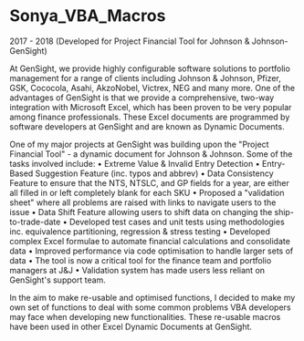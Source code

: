 # Sonya_VBA_Macros
2017 - 2018 (Developed for Project Financial Tool for Johnson &amp; Johnson- GenSight)

At GenSight, we provide highly configurable software solutions to portfolio management for a range of clients including Johnson &  Johnson,
Pfizer, GSK, Cococola, Asahi, AkzoNobel, Victrex, NEG and many more. One of the advantages of GenSight is that we provide a comprehensive,
two-way integration with Microsoft Excel, which has been proven to be very popular among finance professionals. These Excel documents are
programmed by software developers at GenSight and are known as Dynamic Documents.

One of my major projects at GenSight was building upon the "Project Financial Tool" - a dynamic document for Johnson & Johnson. Some of 
the tasks involved include:
•  Extreme Value & Invalid Entry Detection
•  Entry-Based Suggestion Feature (inc. typos and abbrev)
•  Data Consistency Feature to ensure that the NTS, NTSLC, and GP fields for a year, are either all filled in or left completely blank for each SKU
•  Proposed a "validation sheet" where all problems are raised with links to navigate users to the issue
•  Data Shift Feature allowing users to shift data on changing the ship-to-trade-date
•  Developed test cases and unit tests using methodologies inc. equivalence partitioning, regression & stress testing
•  Developed complex Excel formulae to automate financial calculations and consolidate data
•  Improved performance via code optimisation to handle larger sets of data
•  The tool is now a critical tool for the finance team and portfolio managers at J&J
•  Validation system has made users less reliant on GenSight's support team.

In the aim to make re-usable and optimised functions, I decided to make my own set of functions to deal with some common problems VBA 
developers may face when developing new functionalities. These re-usable macros have been used in other Excel Dynamic Documents at GenSight.
